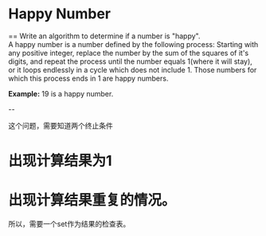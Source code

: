 # Happy Number
==
Write an algorithm to determine if a number is "happy". <br>
A happy number is a number defined by the following process: Starting with any positive integer, replace the number by the sum of the squares of it's digits, and repeat the process until the number equals 1(where it will stay), or it loops endlessly in a cycle which does not include 1. Those numbers for which this process ends in 1 are happy numbers. <br>

**Example:** 19 is a happy number.

--

这个问题，需要知道两个终止条件
# 出现计算结果为1
# 出现计算结果重复的情况。
所以，需要一个set作为结果的检查表。